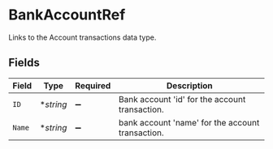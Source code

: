 # BankAccountRef

Links to the Account transactions data type.


## Fields

| Field                                            | Type                                             | Required                                         | Description                                      |
| ------------------------------------------------ | ------------------------------------------------ | ------------------------------------------------ | ------------------------------------------------ |
| `ID`                                             | **string*                                        | :heavy_minus_sign:                               | Bank account 'id' for the account transaction.   |
| `Name`                                           | **string*                                        | :heavy_minus_sign:                               | bank account 'name' for the account transaction. |